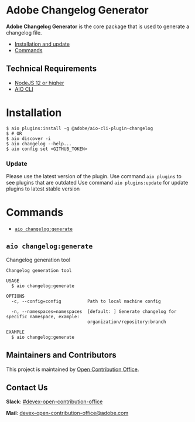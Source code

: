 Adobe Changelog Generator
=====================

**Adobe Changelog Generator**  is the core package that is used to generate a changelog file.
<!-- toc -->
* [Installation and update](#installation)
* [Commands](#commands)
<!-- tocstop -->

## Technical Requirements
* [NodeJS 12 or higher](https://nodejs.org/en/download/)
* [AIO CLI](https://github.com/adobe/aio-cli)

# Installation
```
$ aio plugins:install -g @adobe/aio-cli-plugin-changelog
$ # OR
$ aio discover -i
$ aio changelog --help...
$ aio config set <GITHUB_TOKEN>
```

### Update
Please use the latest version of the plugin. 
Use command `aio plugins` to see plugins that are outdated
Use command `aio plugins:update` for update plugins to latest stable version


# Commands
<!-- commands -->
* [`aio changelog:generate`](#aio-changeloggenerate)

## `aio changelog:generate`

Changelog generation tool

```
Changelog generation tool

USAGE
  $ aio changelog:generate

OPTIONS
  -c, --config=config          Path to local machine config

  -n, --namespaces=namespaces  [default: ] Generate changelog for specific namespace, example:
                               organization/repository:branch

EXAMPLE
  $ aio changelog:generate
```
<!-- commandsstop -->


## Maintainers and Contributors

This project is maintained by [Open Contribution Office](https://wiki.corp.adobe.com/display/DMSArchitecture/Open+Contribution+Office).

## Contact Us

**Slack**: [#devex-open-contribution-office](https://magento.slack.com/archives/C018Z6CB57U)

**Mail**: [devex-open-contribution-office@adobe.com](mailto:devex-open-contribution-office@adobe.com)
